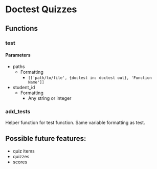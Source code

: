 # Doctest Quizzes

## Functions
### test
#### Parameters
* paths
  * Formatting
    * `[['path/to/file', {doctest in: doctest out}, 'Function Name']]`
* student_id
  * Formatting
    * Any string or integer
### add_tests
Helper function for test function. Same variable formatting as test.


## Possible future features:
* quiz items
* quizzes
* scores
